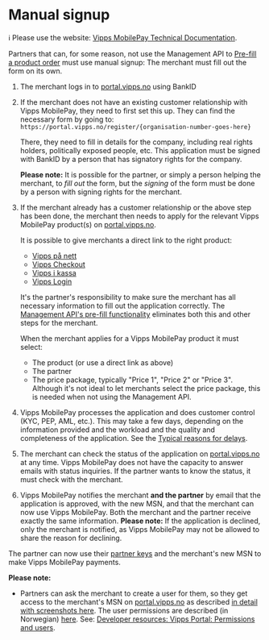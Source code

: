 <!-- START_METADATA
---
title: Manual signup
sidebar_label: Manual signup
sidebar_position: 35
pagination_next: null
pagination_prev: null
---
END_METADATA -->

# Manual signup

<!-- START_COMMENT -->
ℹ️ Please use the website:
[Vipps MobilePay Technical Documentation](https://developer.vippsmobilepay.com/docs/partner/).
<!-- END_COMMENT -->

Partners that can, for some reason, not use the Management API to
[Pre-fill a product order](https://developer.vippsmobilepay.com/docs/APIs/management-api/management-api-guide/#pre-fill-a-product-order)
must use manual signup: The merchant must fill out the form on its own.

1. The merchant logs in to
   [portal.vipps.no](https://portal.vipps.no) using BankID
2. If the merchant does not have an existing customer relationship with Vipps MobilePay,
   they need to first set this up. They can find the necessary form by going to:
   `https://portal.vipps.no/register/{organisation-number-goes-here}`

   There, they need to fill in details for the company, including
   real rights holders, politically exposed people, etc.
   This application must be signed with BankID by a person that has
   signatory rights for the company.

   **Please note:** It is possible for the partner, or simply a person helping the merchant,
   to *fill out* the form, but the *signing* of the form must be done
   by a person with signing rights for the merchant.

3. If the merchant already has a customer relationship or the above step has
   been done, the merchant then needs to apply for the relevant Vipps MobilePay product(s) on
   [portal.vipps.no](https://portal.vipps.no).

   It is possible to give merchants a direct link to the right product:
   * [Vipps på nett](https://portal.vipps.no/register/vippspaanett)
   * [Vipps Checkout](https://portal.vipps.no/register/vippscheckout)
   * [Vipps i kassa](https://portal.vipps.no/register/vippsikasse)
   * [Vipps Login](https://portal.vipps.no/register/vippslogginn)

   It's the partner's responsibility to make sure the merchant has all necessary
   information to fill out the application correctly. The
   [Management API's pre-fill functionality](https://developer.vippsmobilepay.com/docs/APIs/management-api/management-api-guide/#pre-fill-a-product-order)
   eliminates both this and other steps for the merchant.

   When the merchant applies for a Vipps MobilePay product it must select:
   * The product (or use a direct link as above)
   * The partner
   * The price package, typically "Price 1", "Price 2" or "Price 3".
      Although it's not ideal to let merchants select the price package,
      this is needed when not using the Management API.

4. Vipps MobilePay processes the application and does customer control (KYC, PEP, AML, etc.).
   This may take a few days, depending on the information provided and the workload
   and the quality and completeness of the application.
   See the
   [Typical reasons for delays](https://developer.vippsmobilepay.com/docs/partner#typical-reasons-for-delays).
5. The merchant can check the status of the application on
   [portal.vipps.no](https://portal.vipps.no)
   at any time.
   Vipps MobilePay does not have the capacity to answer emails with status inquiries.
   If the partner wants to know the status, it must check with the merchant.
6. Vipps MobilePay notifies the merchant **and the partner** by email that the application is approved,
   with the new MSN, and that the merchant can now use Vipps MobilePay.
   Both the merchant and the partner receive exactly the same information.
   **Please note:** If the application is declined, only the merchant is notified,
   as Vipps MobilePay may not be allowed to share the reason for declining.

The partner can now use their
[partner keys](./partner-keys.md)
and the merchant's new MSN to make Vipps MobilePay payments.

**Please note:**

* Partners can ask the merchant to create a user for them, so they get access
  to the merchant's MSN on
  [portal.vipps.no](https://portal.vipps.no)
  as described
  [in detail with screenshots here](add-portal-user.md).
  The user permissions are described (in Norwegian)
  [here](https://vipps.no/hjelp/vipps/kundeforholdet-mitt/hvilke-tilganger-kan-vi-opprette-i-vippsportalen/).
  See:
  [Developer resources: Vipps Portal: Permissions and users](https://developer.vippsmobilepay.com/docs/developer-resources/portal#permissions-and-users).
